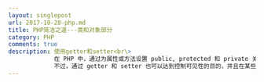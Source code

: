```yaml
---
layout: singlepost
url: 2017-10-28-php.md
title: PHP简洁之道---类和对象部分
category: PHP
comments: true
description: 使用getter和setter<br\>
             在 PHP 中，通过为属性或方法设置 public, protected 和 private 关键字可以实现对属性或方法的可见性控制。
             不过，通过 getter 和 setter 也可以达到控制可见性的目的，并且在某些场景下它具备一些额外的好处。
---
```





